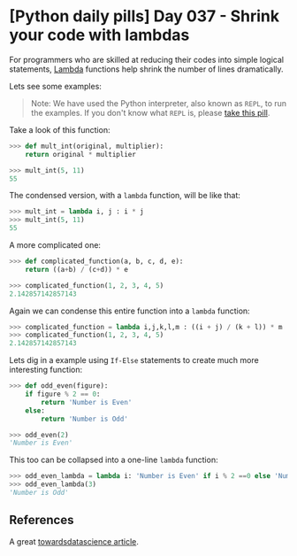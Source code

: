 # [Python daily pills] Day 037 - Shrink your code with lambdas

For programmers who are skilled at reducing their codes into simple logical statements, [Lambda](../day-035) functions help shrink the number of lines dramatically.

Lets see some examples:

> Note: We have used the Python interpreter, also known as `REPL`, to run the examples. If you don't know what `REPL` is, please [take this pill](../day-005).

Take a look of this function:

```python
>>> def mult_int(original, multiplier):
    return original * multiplier

>>> mult_int(5, 11)
55
```

The condensed version, with a `lambda` function, will be like that:

```python
>>> mult_int = lambda i, j : i * j
>>> mult_int(5, 11)
55
```

A more complicated one:

```python
>>> def complicated_function(a, b, c, d, e):
    return ((a+b) / (c+d)) * e

>>> complicated_function(1, 2, 3, 4, 5)
2.142857142857143
```

Again we can condense this entire function into a `lambda` function:

```python
>>> complicated_function = lambda i,j,k,l,m : ((i + j) / (k + l)) * m
>>> complicated_function(1, 2, 3, 4, 5)
2.142857142857143
```

Lets dig in a example using `If-Else` statements to create much more interesting function:

```python
>>> def odd_even(figure):
    if figure % 2 == 0:
        return 'Number is Even'
    else:
        return 'Number is Odd'

>>> odd_even(2)
'Number is Even'
```

This too can be collapsed into a one-line `lambda` function:

```python
>>> odd_even_lambda = lambda i: 'Number is Even' if i % 2 ==0 else 'Number is Odd'
>>> odd_even_lambda(3)
'Number is Odd'
```

## References

A great [towardsdatascience article](https://towardsdatascience.com/pythonic-tips-tricks-working-with-lambda-987444d80517).
